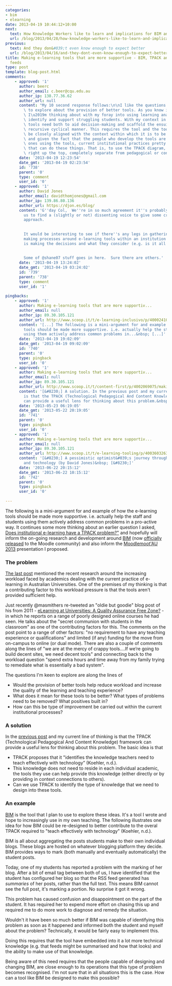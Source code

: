 ```yaml
---
categories:
- bim
- elearning
date: 2013-04-19 10:44:12+10:00
next:
  text: How Knowledge Workers like to learn and implications for BIM and LMS design
  url: /blog/2013/04/28/how-knowledge-workers-like-to-learn-and-implications-for-bim-and-lms-design/
previous:
  text: And they don&#039;t even know enough to expect better
  url: /blog/2013/04/16/and-they-dont-even-know-enough-to-expect-better/
title: Making e-learning tools that are more supportive - BIM, TPACK and truncated
  feeds
type: post
template: blog-post.html
comments:
    - approved: '1'
      author: beerc
      author_email: c.beer@cqu.edu.au
      author_ip: 138.77.36.62
      author_url: null
      content: "My 10 second response follows:\n\nI like the questions that you are seeking\
        \ to explore about the provision of better tools. As you know its something that\
        \ I\u2019m thinking about with my foray into using learning analytics to better\
        \ identify and support struggling students. With my context in mind, I think the\
        \ tools need both to aid decision-making and scaffold the ensuing action in a\
        \ recursive cyclical manner. This requires the tool and the tool developers to\
        \ be closely aligned with the context within which it is to be used. With eLearning,\
        \ and given the fact that the people who develop the tools are typically not the\
        \ ones using the tools, current institutional practices pretty much preclude tools\
        \ that can do these things. That is, to use the TPACK diagram, the tools are sitting\
        \ right up the top, completely separate from pedagogical or content knowledge."
      date: '2013-04-19 12:23:54'
      date_gmt: '2013-04-19 02:23:54'
      id: '738'
      parent: '0'
      type: comment
      user_id: '0'
    - approved: '1'
      author: David Jones
      author_email: davidthomjones@gmail.com
      author_ip: 139.86.80.136
      author_url: https://djon.es/blog/
      content: 'G''day Col,  We''re in so much agreement it''s probably past time for
        us to find a (slightly or not) dissenting voice to give some critique of this
        approach.
    
    
        It would be interesting to see if there''s any legs in gathering all of the decision
        making processes around e-learning tools within an institution and analysing who
        is making the decisions and what they consider (e.g. is it all technical?).
    
    
        Some of @shane07 stuff goes in here.  Sure there are others.'
      date: '2013-04-19 13:24:02'
      date_gmt: '2013-04-19 03:24:02'
      id: '739'
      parent: '738'
      type: comment
      user_id: '1'
    
pingbacks:
    - approved: '1'
      author: Making e-learning tools that are more supportiv...
      author_email: null
      author_ip: 89.30.105.121
      author_url: http://www.scoop.it/t/e-learning-inclusivo/p/4000241062/making-e-learning-tools-that-are-more-supportive-bim-tpack-and-truncated-feeds
      content: '[...] The following is a mini-argument for and example of how the e-learning
        tools should be made more supportive. i.e. actually help the staff and students
        using them actively address common problems in...&nbsp; [...]'
      date: '2013-04-19 19:02:09'
      date_gmt: '2013-04-19 09:02:09'
      id: '740'
      parent: '0'
      type: pingback
      user_id: '0'
    - approved: '1'
      author: Making e-learning tools that are more supportiv...
      author_email: null
      author_ip: 89.30.105.121
      author_url: http://www.scoop.it/t/content-first/p/4002069075/making-e-learning-tools-that-are-more-supportive-bim-tpack-and
      content: '[&#8230;] A solution. In the previous post and my current line of thinking
        is that the TPACK (Technological Pedagogical And Content Knowledge) framework
        can provide a useful lens for thinking about this problem.&nbsp; [&#8230;]'
      date: '2013-05-23 06:19:05'
      date_gmt: '2013-05-22 20:19:05'
      id: '741'
      parent: '0'
      type: pingback
      user_id: '0'
    - approved: '1'
      author: Making e-learning tools that are more supportiv...
      author_email: null
      author_ip: 89.30.105.121
      author_url: http://www.scoop.it/t/e-learning-tooling/p/4003603263/making-e-learning-tools-that-are-more-supportive-bim-tpack-and
      content: '[&#8230;] A pessimistic optimist&#039;s journey through learning, teaching
        and technology (by David Jones)&nbsp; [&#8230;]'
      date: '2013-06-22 20:15:12'
      date_gmt: '2013-06-22 10:15:12'
      id: '742'
      parent: '0'
      type: pingback
      user_id: '0'
    
---
```

The following is a mini-argument for and example of how the e-learning tools should be made more supportive. i.e. actually help the staff and students using them actively address common problems in a pro-active way. It continues some more thinking about an earlier question I asked, [Does institutional e-learning have a TPACK problem?"](/blog/2013/03/22/does-institutional-e-learning-have-a-tpack-problem/) and hopefully will inform the on-going research and development around [BIM](/blog/research/bam-blog-aggregation-management/) (now [officially released](/blog/research/bam-blog-aggregation-management/) to the Moodle community) and also inform the [Moodlemoot'AU 2013](http://moodlemoot.org.au/) presentation I proposed.

### The problem

[The last post](/blog/2013/03/22/does-institutional-e-learning-have-a-tpack-problem/) mentioned the recent research around the increasing workload faced by academics dealing with the current practice of e-learning in Australian Universities. One of the premises of my thinking is that a contributing factor to this workload pressure is that the tools aren't provided sufficient help.

Just recently @masmithers re-tweeted an "oldie but goodie" blog post of his from 2011 - [eLearning at Universities: A Quality Assurance Free Zone?](http://www.masmithers.com/2011/02/19/elearning-at-universities-a-quality-assurance-free-zone/) - in which he reports on a range of poorly designed online courses he had seen. He talks about the "secret communion with students in the classroom" as one of the contributing factors for this. The comments on the post point to a range of other factors: "no requirement to have any teaching experience or qualifications" and limited (if any) funding for the move from on-campus to online (or dual mode). There are also a couple of comments along the lines of "we are at the mercy of crappy tools....If we’re going to build decent sites, we need decent tools" and connecting back to the workload question "spend extra hours and time away from my family trying to remediate what is essentially a bad system".

The questions I'm keen to explore are along the lines of

- Would the provision of better tools help reduce workload and increase the quality of the learning and teaching experience?
- What does it mean for these tools to be better? What types of problems need to be removed? What positives built in?
- How can this be type of improvement be carried out within the current institutional processes?

### A solution

In the [previous post](/blog/2013/03/22/does-institutional-e-learning-have-a-tpack-problem/) and my current line of thinking is that the TPACK (Technological Pedagogical And Content Knowledge) framework can provide a useful lens for thinking about this problem. The basic idea is that

- TPACK proposes that it "identifies the knowledge teachers need to teach effectively with technology” (Koehler, n.d.).
- This knowledge does not need to reside in each individual academic, the tools they use can help provide this knowledge (either directly or by providing in context connections to others).
- Can we use TPACK to identify the type of knowledge that we need to design into these tools.

### An example

[BIM](/blog/research/bam-blog-aggregation-management/) is the tool that I plan to use to explore these ideas. It's a tool I wrote and hope to increasingly use in my own teaching. The following illustrates one idea for how BIM could be re-designed to better contribute to the overal TPACK required to "teach effectively with technology" (Koehler, n.d.).

BIM is all about aggregating the posts students make to their own individual blogs. These blogs are hosted on whatever blogging platform they decide. BIM provides ways to mark (both manually and eventually automatically) the student posts.

Today, one of my students has reported a problem with the marking of her blog. After a bit of email tag between both of us, I have identified that the student has configured her blog so that the RSS feed generated has _summaries_ of her posts, rather than the full text. This means BIM cannot see the full post, it's marking a portion. No surprise it got it wrong.

This problem has caused confusion and disappointment on the part of the student. It has required her to expend more effort on chasing this up and required me to do more work to diagnose and remedy the situation.

Wouldn't it have been so much better if BIM was capable of identifying this problem as soon as it happened and informed both the student and myself about the problem? Technically, it would be fairly easy to implement this.

Doing this requires that the tool have embedded into it a lot more technical knowledge (e.g. that feeds might be summarised and how that looks) and the ability to make use of that knowledge.

Being aware of this need requires that the people capable of designing and changing BIM, are close enough to its operations that this type of problem becomes recognised. I'm not sure that in all situations this is the case. How can a tool like BIM be designed to make this possible?
